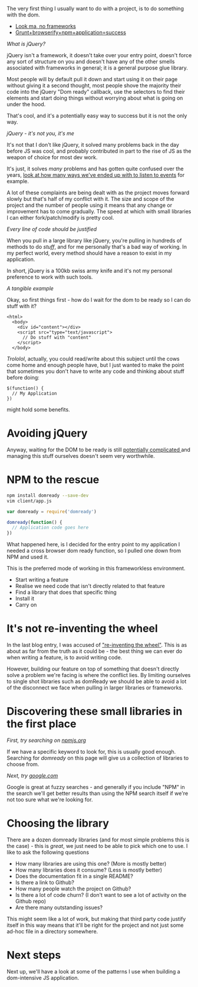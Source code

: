 The very first thing I usually want to do with a project, is to do something with the dom.

  - [Look ma, no frameworks](/entries/look-ma,-no-frameworks.html)
  - [Grunt+browserify+npm+application=success](/entries/grunt+browserify+npm+application=success.html)

*What is jQuery?*

jQuery isn't a framework, it doesn't take over your entry point, doesn't force any sort of structure on you and doesn't have any of the other smells associated with frameworks in general; it is a general purpose glue library.

Most people will by default pull it down and start using it on their page without giving it a second thought, most people shove the majority their code into the jQuery "Dom ready" callback, use the selectors to find their elements and start doing things without worrying about what is going on under the hood.

That's cool, and it's a potentially easy way to success but it is not the only way.

*jQuery - it's not you, it's me*

It's not that I don't like jQuery, it solved many problems back in the day before JS was cool, and probably contributed in part to the rise of JS as the weapon of choice for most dev work.

It's just, it solves *many* problems and has gotten quite confused over the years, [look at how many ways we've ended up with to listen to events](http://api.jquery.com/category/events/event-handler-attachment/) for example. 

A lot of these complaints are being dealt with as the project moves forward slowly but that's half of my conflict with it. The size and scope of the project and the number of people using it means that any change or improvement has to come gradually. The speed at which with small libraries I can either fork/patch/modify is pretty cool.

*Every line of code should be justified*

When you pull in a large library like jQuery, you're pulling in hundreds of methods to do *stuff*, and for me personally that's a bad way of working. In my perfect world, every method should have a reason to exist in my application.

In short, jQuery is a 100kb swiss army knife and it's not my personal preference to work with such tools.

*A tangible example*

Okay, so first things first - how do I wait for the dom to be ready so I can do stuff with it?

    <html>
      <body>
        <div id="content"></div>
        <script src="type="text/javascript">
          // Do stuff with "content"
        </script>
      </body>

*Trololol*, actually, you could read/write about this subject until the cows come home and enough people have, but I just wanted to make the point that sometimes you don't have to write any code and thinking about stuff before doing:

    $(function() {
      // My Application
    })

might hold some benefits.

# Avoiding jQuery

Anyway, waiting for the DOM to be ready is still [potentially complicated ](http://stackoverflow.com/questions/6902280/cross-browser-dom-ready) and managing this stuff ourselves doesn't seem very worthwhile.

# NPM to the rescue

```bash
npm install domready --save-dev
vim client/app.js
```

```javascript
var domready = require('domready')

domready(function() {
  // Application code goes here
})

```

What happened here, is I decided for the entry point to my application I needed a cross browser dom ready function, so I pulled one down from NPM and used it.

This is the preferred mode of working in this frameworkless environment.

- Start writing a feature
- Realise we need code that isn't directly related to that feature
- Find a library that does that specific thing
- Install it
- Carry on

# It's not re-inventing the wheel

In the last blog entry, I was accused of ["re-inventing the wheel"](/entries/look-ma,-no-frameworks.html). This is as about as far from the truth as it could be - the best thing we can ever do when writing a feature, is to avoid writing code.

However, building our feature on top of something that doesn't directly solve a problem we're facing is where the conflict lies. By limiting ourselves to single shot libraries such as domReady we should be able to avoid a lot of the disconnect we face when pulling in larger libraries or frameworks.

# Discovering these small libraries in the first place

*First, try searching on [npmjs.org](https://search.npmjs.org/)*

If we have a specific keyword to look for, this is usually good enough.  Searching for *domready* on this page will give us a collection of libraries to choose from.

*Next, try [google.com](http://google.com)*

Google is great at fuzzy searches - and generally if you include "NPM" in the search we'll get better results than using the NPM search itself if we're not too sure what we're looking for.

# Choosing the library

There are a dozen domready libraries (and for most simple problems this is the case) - this is *great*, we just need to be able to pick which one to use. I like to ask the following questions

- How many libraries are using this one? (More is mostly better)
- How many libraries does it consume? (Less is mostly better)
- Does the documentation fit in a single README?
- Is there a link to Github?
- How many people watch  the project on Github?
- Is there a lot of code churn? (I don't want to see a lot of activity on the Github repo)
- Are there many outstanding issues?

This might seem like a lot of work, but making that third party code justify itself in this way means that it'll be right for the project and not just some ad-hoc file in a directory somewhere.

# Next steps

Next up, we'll have a look at some of the patterns I use when building a dom-intensive JS application.




